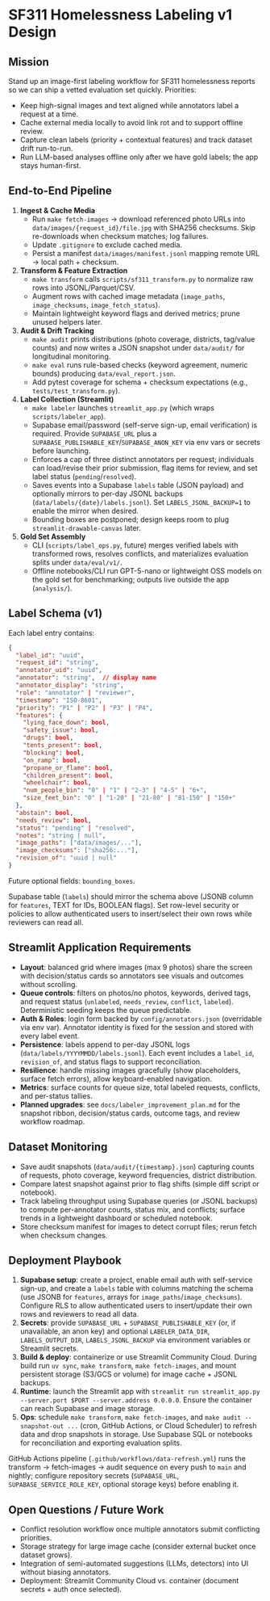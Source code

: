 # SF311 Homelessness Labeling v1 Design

## Mission
Stand up an image-first labeling workflow for SF311 homelessness reports so we can ship a vetted evaluation set quickly. Priorities:
- Keep high-signal images and text aligned while annotators label a request at a time.
- Cache external media locally to avoid link rot and to support offline review.
- Capture clean labels (priority + contextual features) and track dataset drift run-to-run.
- Run LLM-based analyses offline only after we have gold labels; the app stays human-first.

## End-to-End Pipeline
1. **Ingest & Cache Media**
   - Run `make fetch-images` → download referenced photo URLs into `data/images/{request_id}/file.jpg` with SHA256 checksums. Skip re-downloads when checksum matches; log failures.
   - Update `.gitignore` to exclude cached media.
   - Persist a manifest `data/images/manifest.jsonl` mapping remote URL → local path + checksum.
2. **Transform & Feature Extraction**
   - `make transform` calls `scripts/sf311_transform.py` to normalize raw rows into JSONL/Parquet/CSV.
   - Augment rows with cached image metadata (`image_paths`, `image_checksums`, `image_fetch_status`).
   - Maintain lightweight keyword flags and derived metrics; prune unused helpers later.
3. **Audit & Drift Tracking**
   - `make audit` prints distributions (photo coverage, districts, tag/value counts) and now writes a JSON snapshot under `data/audit/` for longitudinal monitoring.
   - `make eval` runs rule-based checks (keyword agreement, numeric bounds) producing `data/eval_report.json`.
   - Add pytest coverage for schema + checksum expectations (e.g., `tests/test_transform.py`).
4. **Label Collection (Streamlit)**
   - `make labeler` launches `streamlit_app.py` (which wraps `scripts/labeler_app`).
   - Supabase email/password (self-serve sign-up, email verification) is required. Provide `SUPABASE_URL` plus a `SUPABASE_PUBLISHABLE_KEY`/`SUPABASE_ANON_KEY` via env vars or secrets before launching.
   - Enforces a cap of three distinct annotators per request; individuals can load/revise their prior submission, flag items for review, and set label status (`pending`/`resolved`).
   - Saves events into a Supabase `labels` table (JSON payload) and optionally mirrors to per-day JSONL backups (`data/labels/{date}/labels.jsonl`). Set `LABELS_JSONL_BACKUP=1` to enable the mirror when desired.
   - Bounding boxes are postponed; design keeps room to plug `streamlit-drawable-canvas` later.
5. **Gold Set Assembly**
   - CLI (`scripts/label_ops.py`, future) merges verified labels with transformed rows, resolves conflicts, and materializes evaluation splits under `data/eval/v1/`.
   - Offline notebooks/CLI run GPT-5-nano or lightweight OSS models on the gold set for benchmarking; outputs live outside the app (`analysis/`).

## Label Schema (v1)
Each label entry contains:
```json
{
  "label_id": "uuid",
  "request_id": "string",
  "annotator_uid": "uuid",
  "annotator": "string",  // display name
  "annotator_display": "string",
  "role": "annotator" | "reviewer",
  "timestamp": "ISO-8601",
  "priority": "P1" | "P2" | "P3" | "P4",
  "features": {
    "lying_face_down": bool,
    "safety_issue": bool,
    "drugs": bool,
    "tents_present": bool,
    "blocking": bool,
    "on_ramp": bool,
    "propane_or_flame": bool,
    "children_present": bool,
    "wheelchair": bool,
    "num_people_bin": "0" | "1" | "2-3" | "4-5" | "6+",
    "size_feet_bin": "0" | "1-20" | "21-80" | "81-150" | "150+"
  },
  "abstain": bool,
  "needs_review": bool,
  "status": "pending" | "resolved",
  "notes": "string | null",
  "image_paths": ["data/images/..."],
  "image_checksums": ["sha256:..."],
  "revision_of": "uuid | null"
}
```
Future optional fields: `bounding_boxes`.

Supabase table (`labels`) should mirror the schema above (JSONB column for `features`, TEXT for IDs, BOOLEAN flags). Set row-level security or policies to allow authenticated users to insert/select their own rows while reviewers can read all.

## Streamlit Application Requirements
- **Layout**: balanced grid where images (max 9 photos) share the screen with decision/status cards so annotators see visuals and outcomes without scrolling.
- **Queue controls**: filters on photos/no photos, keywords, derived tags, and request status (`unlabeled`, `needs_review`, `conflict`, `labeled`). Deterministic seeding keeps the queue predictable.
- **Auth & Roles**: login form backed by `config/annotators.json` (overridable via env var). Annotator identity is fixed for the session and stored with every label event.
- **Persistence**: labels append to per-day JSONL logs (`data/labels/YYYYMMDD/labels.jsonl`). Each event includes a `label_id`, `revision_of`, and status flags to support reconciliation.
- **Resilience**: handle missing images gracefully (show placeholders, surface fetch errors), allow keyboard-enabled navigation.
- **Metrics**: surface counts for queue size, total labeled requests, conflicts, and per-status tallies.
- **Planned upgrades**: see `docs/labeler_improvement_plan.md` for the snapshot ribbon, decision/status cards, outcome tags, and review workflow roadmap.

## Dataset Monitoring
- Save audit snapshots (`data/audit/{timestamp}.json`) capturing counts of requests, photo coverage, keyword frequencies, district distribution.
- Compare latest snapshot against prior to flag shifts (simple diff script or notebook).
- Track labeling throughput using Supabase queries (or JSONL backups) to compute per-annotator counts, status mix, and conflicts; surface trends in a lightweight dashboard or scheduled notebook.
- Store checksum manifest for images to detect corrupt files; rerun fetch when checksum changes.

## Deployment Playbook
1. **Supabase setup**: create a project, enable email auth with self-service sign-up, and create a `labels` table with columns matching the schema (use JSONB for `features`, arrays for `image_paths`/`image_checksums`). Configure RLS to allow authenticated users to insert/update their own rows and reviewers to read all data.
2. **Secrets**: provide `SUPABASE_URL` + `SUPABASE_PUBLISHABLE_KEY` (or, if unavailable, an anon key) and optional `LABELER_DATA_DIR`, `LABELS_OUTPUT_DIR`, `LABELS_JSONL_BACKUP` via environment variables or Streamlit secrets.
3. **Build & deploy**: containerize or use Streamlit Community Cloud. During build run `uv sync`, `make transform`, `make fetch-images`, and mount persistent storage (S3/GCS or volume) for image cache + JSONL backups.
4. **Runtime**: launch the Streamlit app with `streamlit run streamlit_app.py --server.port $PORT --server.address 0.0.0.0`. Ensure the container can reach Supabase and image storage.
5. **Ops**: schedule `make transform`, `make fetch-images`, and `make audit --snapshot-out ...` (cron, GitHub Actions, or Cloud Scheduler) to refresh data and drop snapshots in storage. Use Supabase SQL or notebooks for reconciliation and exporting evaluation splits.

GitHub Actions pipeline (`.github/workflows/data-refresh.yml`) runs the transform → fetch-images → audit sequence on every push to `main` and nightly; configure repository secrets (`SUPABASE_URL`, `SUPABASE_SERVICE_ROLE_KEY`, optional storage keys) before enabling it.

## Open Questions / Future Work
- Conflict resolution workflow once multiple annotators submit conflicting priorities.
- Storage strategy for large image cache (consider external bucket once dataset grows).
- Integration of semi-automated suggestions (LLMs, detectors) into UI without biasing annotators.
- Deployment: Streamlit Community Cloud vs. container (document secrets + auth once selected).
